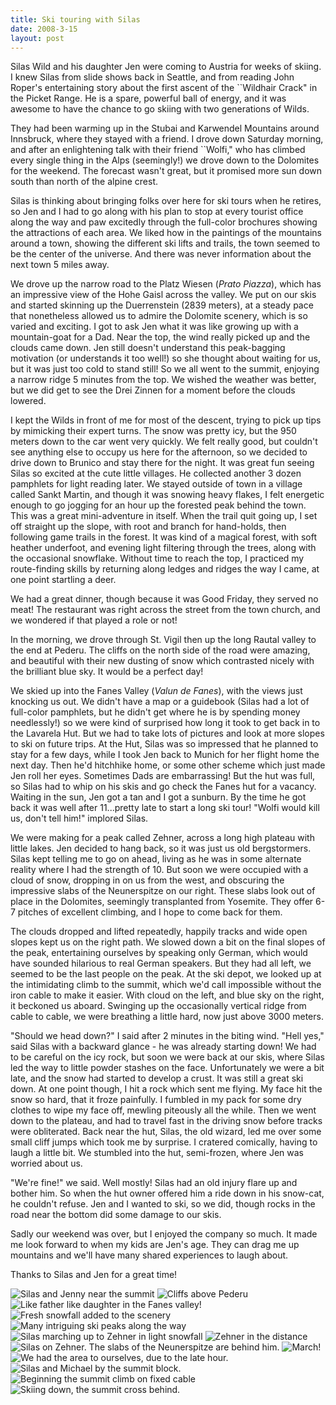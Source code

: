 ```yaml
---
title: Ski touring with Silas
date: 2008-3-15
layout: post
---
```


Silas Wild and his daughter Jen were coming to Austria for weeks of
skiing. I knew Silas from slide shows back in Seattle, and from reading
John Roper's entertaining story about the first ascent of the
``Wildhair Crack" in the Picket Range. He is a spare, powerful ball of
energy, and it was awesome to have the chance to go skiing with two
generations of Wilds.

They had been warming up in the Stubai and Karwendel Mountains around
Innsbruck, where they stayed with a friend. I drove down Saturday
morning, and after an enlightening talk with their friend ``Wolfi," who
has climbed every single thing in the Alps (seemingly!) we drove down
to the Dolomites for the weekend. The forecast wasn't great, but it
promised more sun down south than north of the alpine crest.

Silas is thinking about bringing folks over here for ski tours when he
retires, so Jen and I had to go along with his plan to stop at every
tourist office along the way and paw excitedly through the full-color
brochures showing the attractions of each area. We liked how in the
paintings of the mountains around a town, showing the different ski
lifts and trails, the town seemed to be the center of the
universe. And there was never information about the next town 5 miles
away. 

We drove up the narrow road to the Platz Wiesen (*Prato Piazza*), 
which
has an impressive view of the Hohe Gaisl across the valley. We put on
our skis and started skinning up the Duerrenstein (2839 meters), at a
steady pace that nonetheless allowed us to admire the Dolomite
scenery, which is so varied and exciting. I got to ask Jen what it was
like growing up with a mountain-goat for a Dad. Near the top, the wind
really picked up and the clouds came down. Jen still doesn't
understand this peak-bagging motivation (or understands it too well!)
so she thought about waiting for us, but it was just too cold to stand
still! So we all went to the summit, enjoying a narrow ridge 5 minutes
from the top. We wished the weather was better, but we did get to see
the Drei Zinnen for a moment before the clouds lowered. 

I kept the Wilds in front of me for most of the descent, trying to
pick up tips by mimicking their expert turns. The snow was pretty icy,
but the 950 meters down to the car went very quickly. We felt really
good, but couldn't see anything else to occupy us here for the
afternoon, so we decided to drive down to Brunico and stay there for
the night. It was great fun seeing Silas so excited at the cute little
villages. He collected another 3 dozen pamphlets for light reading
later. We stayed outside of town in a village called Sankt Martin, and
though it was snowing heavy flakes, I felt energetic enough to go
jogging for an hour up the forested peak behind the town. This was a
great mini-adventure in itself. When the trail quit going up, I set
off straight up the slope, with root and branch for hand-holds, then
following game trails in the forest. It was kind of a magical forest,
with soft heather underfoot, and evening light filtering through the
trees, along with the occasional snowflake. Without time to reach the
top, I practiced my route-finding skills by returning along ledges and
ridges the way I came, at one point startling a deer.

We had a great dinner, though because it was Good Friday, they served
no meat! The restaurant was right across the street from the town
church, and we wondered if that played a role or not!

In the morning, we drove through St. Vigil then up the long Rautal
valley to the end at Pederu. The cliffs on the north side of the road
were amazing, and beautiful with their new dusting of snow which
contrasted nicely with the brilliant blue sky. It would be a perfect
day!

We skied up into the Fanes Valley (*Valun de Fanes*), with the views
just knocking us out. We didn't have a map or a guidebook (Silas had a
lot of full-color pamphlets, but he didn't get where he is by spending
money needlessly!) so we were kind of surprised how long it took to
get back in to the Lavarela Hut. But we had to take lots of pictures
and look at more slopes to ski on future trips. At the Hut, Silas was
so impressed that he planned to stay for a few days, while I took Jen
back to Munich for her flight home the next day. Then he'd hitchhike
home, or some other scheme which just made Jen roll her
eyes. Sometimes Dads are embarrassing! But the hut was full, so Silas
had to whip on his skis and go check the Fanes hut for a
vacancy. Waiting in the sun, Jen got a tan and I got a sunburn. By the
time he got back it was well after 11...pretty late to start a long
ski tour! "Wolfi would kill us, don't tell him!" implored Silas.

We were making for a peak called Zehner, across a long high plateau
with little lakes. Jen decided to hang back, so it was just us old
bergstormers. Silas kept telling me to go on ahead, living as he was
in some alternate reality where I had the strength of 10. But soon we
were occupied with a cloud of snow, dropping in on us from the west,
and obscuring the impressive slabs of the Neunerspitze on our
right. These slabs look out of place in the Dolomites, seemingly
transplanted from Yosemite. They offer 6-7 pitches of excellent
climbing, and I hope to come back for them.

The clouds dropped and lifted repeatedly, happily tracks and wide open
slopes kept us on the right path. We slowed down a bit on the final
slopes of the peak, entertaining ourselves by speaking only German,
which would have sounded hilarious to real German speakers. But they
had all left, we seemed to be the last people on the peak. At the ski
depot, we looked up at the intimidating climb to the summit, which
we'd call impossible without the iron cable to make it easier. With
cloud on the left, and blue sky on the right, it beckoned us
aboard. Swinging up the occasionally vertical ridge from cable to
cable, we were breathing a little hard, now just above 3000 meters.

"Should we head down?" I said after 2 minutes in the biting
wind. "Hell yes," said Silas with a backward glance - he was already
starting down! We had to be careful on the icy rock, but soon we were
back at our skis, where Silas led the way to little powder stashes on
the face. Unfortunately we were a bit late, and the snow had started
to develop a crust. It was still a great ski down. At one point
though, I hit a rock which sent me flying. My face hit the snow so
hard, that it froze painfully. I fumbled in my pack for some dry
clothes to wipe my face off, mewling piteously all the while. Then we
went down to the plateau, and had to travel fast in the driving snow
before tracks were obliterated. Back near the hut, Silas, the old
wizard, led me over some small cliff jumps which took me by
surprise. I cratered comically, having to laugh a little bit. We
stumbled into the hut, semi-frozen, where Jen was worried about us.

"We're fine!" we said. Well mostly! Silas had an old injury flare up
and bother him. So when the hut owner offered him a ride down in his
snow-cat, he couldn't refuse. Jen and I wanted to ski, so we did,
though rocks in the road near the bottom did some damage to our skis. 

Sadly our weekend was over, but I enjoyed the company so much. It made
me look forward to when my kids are Jen's age. They can drag me up
mountains and we'll have many shared experiences to laugh about.

Thanks to Silas and Jen for a great time!

![Silas and Jenny near the summit](images/articles/trips/2008/zehner-2.jpg)
![Cliffs above Pederu](images/articles/trips/2008/zehner-3.jpg)
![Like father like daughter in the Fanes valley!](images/articles/trips/2008/zehner-4.jpg)
![Fresh snowfall added to the scenery](images/articles/trips/2008/zehner-5.jpg)
![Many intriguing ski peaks along the way](images/articles/trips/2008/zehner-6.jpg)
![Silas marching up to Zehner in light snowfall](images/articles/trips/2008/zehner-7.jpg)
![Zehner in the distance](images/articles/trips/2008/zehner-8.jpg)
![Silas on Zehner. The slabs of the Neunerspitze are behind him.](images/articles/trips/2008/zehner-9.jpg)
![March!](images/articles/trips/2008/zehner-10.jpg)
![We had the area to ourselves, due to the late hour.](images/articles/trips/2008/zehner-11.jpg)
![Silas and Michael by the summit block.](images/articles/trips/2008/zehner-12.jpg)
![Beginning the summit climb on fixed cable](images/articles/trips/2008/zehner-13.jpg)
![Skiing down, the summit cross behind.](images/articles/trips/2008/zehner-16.jpg)


